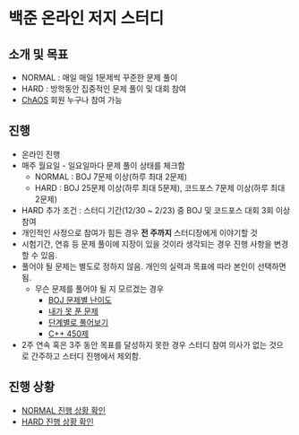 # 백준 온라인 저지 스터디
## 소개 및 목표
* NORMAL : 매일 매일 1문제씩 꾸준한 문제 풀이
* HARD : 방학동안 집중적인 문제 풀이 및 대회 참여
* [ChAOS](http://chaos.or.kr) 회원 누구나 참여 가능

## 진행
* 온라인 진행
* 매주 월요일 - 일요일마다 문제 풀이 상태를 체크함
  * NORMAL : BOJ 7문제 이상(하루 최대 2문제)
  * HARD : BOJ 25문제 이상(하루 최대 5문제), 코드포스 7문제 이상(하루 최대 2문제)
* HARD 추가 조건 : 스터디 기간(12/30 ~ 2/23) 중 BOJ 및 코드포스 대회 3회 이상 참여
* 개인적인 사정으로 참여가 힘든 경우 **전 주까지** 스터디장에게 이야기할 것
* 시험기간, 연휴 등 문제 풀이에 지장이 있을 것이라 생각되는 경우 진행 사항을 변경할 수 있음.
* 풀어야 될 문제는 별도로 정하지 않음. 개인의 실력과 목표에 따라 본인이 선택하면 됨.
  * 무슨 문제를 풀어야 될 지 모르겠는 경우
    * [BOJ 문제별 난이도](https://solved.ac)
    * [내가 못 푼 문제](https://www.acmicpc.net/problem/unsolved)
    * [단계별로 풀어보기](https://www.acmicpc.net/step)
    * [C++ 450제](https://www.acmicpc.net/group/board/view/2115/15030)
* 2주 연속 혹은 3주 동안 목표를 달성하지 못한 경우 스터디 참여 의사가 없는 것으로 간주하고 스터디 진행에서 제외함.

## 진행 상황
* [NORMAL 진행 상황 확인](https://docs.google.com/spreadsheets/d/1fGH254WlzmKuQGJuUBV8enY6rPGaYgLmG0ClX4cFGVo/edit?usp=sharing)
* [HARD 진행 상황 확인](https://docs.google.com/spreadsheets/d/1HVloN5NPoMEKos1JrtMzZ6Mu9YQsBXHrrIWLerl3rEc/edit?usp=sharing)
